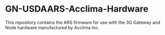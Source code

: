 # GN-USDAARS-Acclima-Hardware
This repository contains the ARS firmware for use with the 3G Gateway and Node hardware manufactured by Acclima Inc.
